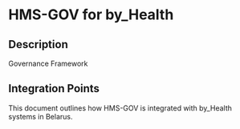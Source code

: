 # HMS-GOV for by_Health

## Description

Governance Framework

## Integration Points

This document outlines how HMS-GOV is integrated with by_Health systems in Belarus.
